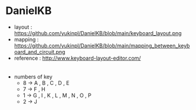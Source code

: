 # DanielKB
- layout  : https://github.com/yukinpl/DanielKB/blob/main/keyboard_layout.png
- mapping : https://github.com/yukinpl/DanielKB/blob/main/mapping_between_keyboard_and_circuit.png
- reference : http://www.keyboard-layout-editor.com/  
&nbsp;&nbsp;  
&nbsp;&nbsp;  
- numbers of key
  * 8 -> A , B , C , D , E
  * 7 -> F , H
  * 1 -> G , I , K , L , M , N , O , P
  * 2 -> J